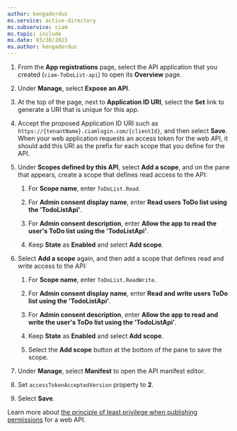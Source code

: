 ```yaml
---
author: kengaderdus
ms.service: active-directory
ms.subservice: ciam
ms.topic: include
ms.date: 03/30/2023
ms.author: kengaderdus
---
```


1. From the **App registrations** page, select the API application that you created (`ciam-ToDoList-api`) to open its **Overview** page.

1. Under **Manage**, select **Expose an API**.

1. At the top of the page, next to **Application ID URI**, select the **Set** link to generate a URI that is unique for this app.
 
1. Accept the proposed Application ID URI such as `https://{tenantName}.ciamlogin.com/{clientId}`, and then select **Save**. When your web application requests an access token for the web API, it should add this URI as the prefix for each scope that you define for the API.
 
1. Under **Scopes defined by this API**, select **Add a scope**, and on the pane that appears, create a scope that defines read access to the API:
    
    1. For **Scope name**, enter `ToDoList.Read`.
    
    1. For **Admin consent display name**, enter **Read users ToDo list using the 'TodoListApi'**.
    
    1. For **Admin consent description**, enter **Allow the app to read the user's ToDo list using the 'TodoListApi'**.
    
    1. Keep **State** as **Enabled** and select **Add scope**.
    

1. Select **Add a scope** again, and then add a scope that defines read and write access to the API:

    1. For **Scope name**, enter `ToDoList.ReadWrite`.
    
    1. For **Admin consent display name**, enter **Read and write users ToDo list using the 'TodoListApi'**.
    
    1. For **Admin consent description**, enter **Allow the app to read and write the user's ToDo list using the 'TodoListApi'**.
    
    1. Keep **State** as **Enabled** and select **Add scope**.
    
    1. Select the **Add scope** button at the bottom of the pane to save the scope.

1. Under **Manage**, select **Manifest** to open the API manifest editor.

1. Set `accessTokenAcceptedVersion` property to **2**.

1. Select **Save**.

Learn more about [the principle of least privilege when publishing permissions](https://learn.microsoft.com/security/zero-trust/develop/protected-api-example) for a web API. 